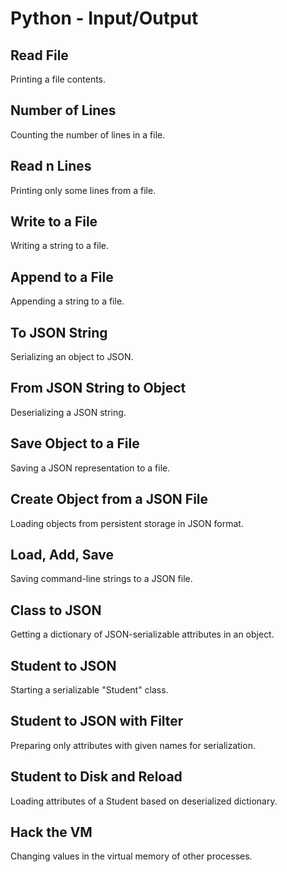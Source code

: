 # Python - Input/Output

## Read File
Printing a file contents.

## Number of Lines
Counting the number of lines in a file.

## Read n Lines
Printing only some lines from a file.

## Write to a File
Writing a string to a file.

## Append to a File
Appending a string to a file.

## To JSON String
Serializing an object to JSON.

## From JSON String to Object
Deserializing a JSON string.

## Save Object to a File
Saving a JSON representation to a file.

## Create Object from a JSON File
Loading objects from persistent storage in JSON format.

## Load, Add, Save
Saving command-line strings to a JSON file.

## Class to JSON
Getting a dictionary of JSON-serializable attributes in an object.

## Student to JSON
Starting a serializable "Student" class.

## Student to JSON with Filter
Preparing only attributes with given names for serialization.

## Student to Disk and Reload
Loading attributes of a Student based on deserialized dictionary.

## Hack the VM
Changing values in the virtual memory of other processes.
